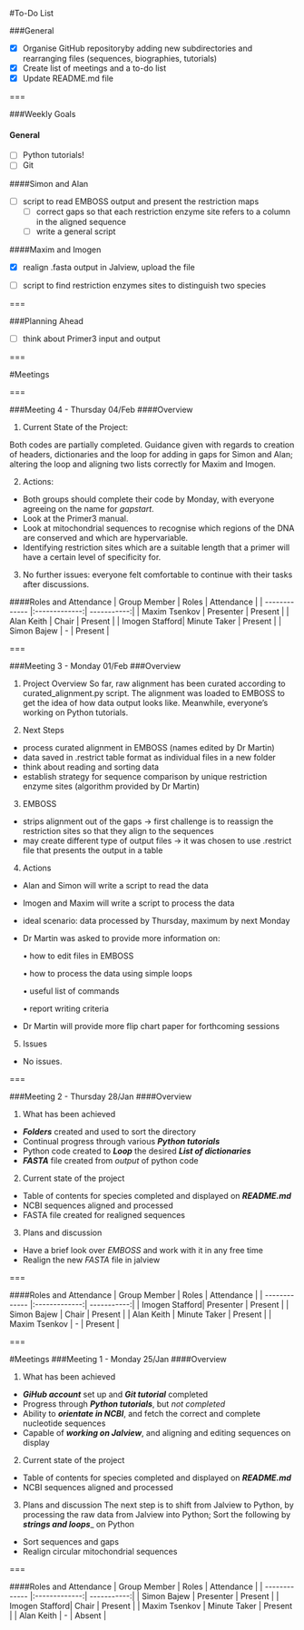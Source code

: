#To-Do List

###General
- [x] Organise GitHub repositoryby adding new subdirectories and rearranging files (sequences, biographies, tutorials)
- [x] Create list of meetings and a to-do list
- [x] Update README.md file

===

###Weekly Goals
#### General
- [ ] Python tutorials!
- [ ] Git

####Simon and Alan
- [ ] script to read EMBOSS output and present the restriction maps
  - [ ] correct gaps so that each restriction enzyme site refers to a column in the aligned sequence
  - [ ] write a general script

####Maxim and Imogen
- [x] realign .fasta output in Jalview, upload the file

- [ ] script to find restriction enzymes sites to distinguish two species

===

###Planning Ahead

- [ ] think about Primer3 input and output

===

#Meetings

===

###Meeting 4 - Thursday 04/Feb
####Overview

1. Current State of the Project:

Both codes are partially completed. Guidance given with regards to creation of headers, dictionaries and the loop for adding in gaps for Simon and Alan; altering the loop and aligning two lists correctly for Maxim and Imogen.

2. Actions: 

 - Both groups should complete their code by Monday, with everyone agreeing on the name for _gapstart_. 
 - Look at the Primer3 manual.
 - Look at mitochondrial sequences to recognise which regions of the DNA are conserved and which are hypervariable.
 - Identifying restriction sites which are a suitable length that a primer will have a certain level of specificity for.

3. No further issues: everyone felt comfortable to continue with their tasks after discussions.

####Roles and Attendance
| Group Member   | Roles         | Attendance  |
| -------------  |:-------------:| -----------:|
| Maxim Tsenkov  | Presenter     | Present     |
| Alan Keith     | Chair         | Present     |
| Imogen Stafford| Minute Taker  | Present     |
| Simon Bajew    |       -       | Present     |

===

###Meeting 3 - Monday 01/Feb
###Overview

1. Project Overview
So far, raw alignment has been curated according to curated_alignment.py script. 
The alignment was loaded to EMBOSS to get the idea of how data output looks like. 
Meanwhile, everyone’s working on Python tutorials.

2. Next Steps
  - process curated alignment in EMBOSS (names edited by Dr Martin)
  - data saved in .restrict table format as individual files in a new folder
  - think about reading and sorting data
  - establish strategy for sequence comparison by unique restriction enzyme sites (algorithm provided by Dr Martin)

3. EMBOSS
  - strips alignment out of the gaps -> first challenge is to reassign the restriction sites so that they align to the sequences
  - may create different type of output files -> it was chosen to use .restrict file that presents the output in a table

4. Actions
  - Alan and Simon will write a script to read the data
  - Imogen and Maxim will write a script to process the data
  - ideal scenario: data processed by Thursday, maximum by next Monday
  - Dr Martin was asked to provide more information on:
  
      •	  how to edit files in EMBOSS

      •	  how to process the data using simple loops
      
      •	  useful list of commands
      
      •	  report writing criteria
      
  - Dr Martin will provide more flip chart paper for forthcoming sessions

5. Issues
  - No issues.

===

###Meeting 2 - Thursday 28/Jan
####Overview
1. What has been achieved
  - ___Folders___ created and used to sort the directory
  - Continual progress through various ___Python tutorials___
  - Python code created to ___Loop___ the desired ___List of dictionaries___
  - ___FASTA___ file created from _output_ of python code
2. Current state of the project
  - Table of contents for species completed and displayed on ___README.md___
  - NCBI sequences aligned and processed
  - FASTA file created for realigned sequences
3. Plans and discussion
  - Have a brief look over _EMBOSS_ and work with it in any free time
  - Realign the new _FASTA_ file in jalview  

===

####Roles and Attendance
| Group Member   | Roles         | Attendance  |
| -------------  |:-------------:| -----------:|
| Imogen Stafford| Presenter     | Present     |
| Simon Bajew    | Chair         | Present     |
| Alan Keith     | Minute Taker  | Present     |
| Maxim Tsenkov  |       -       | Present     |

===

#Meetings
###Meeting 1 - Monday 25/Jan
####Overview
1. What has been achieved
  - ___GiHub account___ set up and ___Git tutorial___ completed
  - Progress through ___Python tutorials___, but _not completed_
  - Ability to ___orientate in NCBI___, and fetch the correct and complete nucleotide sequences
  - Capable of ___working on Jalview___, and aligning and editing sequences on display
2. Current state of the project
  - Table of contents for species completed and displayed on ___README.md___
  - NCBI sequences aligned and processed
3. Plans and discussion
The next step is to shift from Jalview to Python, by processing the raw data from Jalview into Python;
Sort the following by ___strings and loops____ on Python
  - Sort sequences and gaps
  - Realign circular mitochondrial sequences

===

####Roles and Attendance
| Group Member   | Roles         | Attendance  |
| -------------  |:-------------:| -----------:|
| Simon Bajew    | Presenter     | Present     |
| Imogen Stafford| Chair         | Present     |
| Maxim Tsenkov  | Minute Taker  | Present     |
| Alan Keith     |       -       | Absent      |
